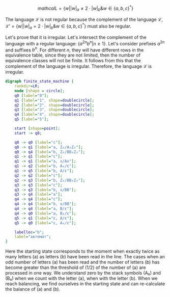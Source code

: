 
$$mathcal{L} = \{w \Big| |w|_a \neq 2 \cdot |w|_b \& w \in \{a,b,c\}^* \}$$

The language $\mathcal{L}$ is not regular because the complement of the language $\mathcal{L}$, $\mathcal{L'} = \{w \Big| |w|_a = 2 \cdot |w|_b \& w \in \{a,b,c\}^* \}$ must also be regular.

Let's prove that it is irregular. Let's intersect the complement of the language with a regular language: $\{a^{2n}b^n | n \geq 1\}$. Let's consider prefixes $a^{2n}$ and suffixes $b^n$. For different $n$, they will have different rows in the equivalence table, since they are not limited, then the number of equivalence classes will not be finite. It follows from this that the complement of the language is irregular. Therefore, the language $\mathcal{L}$ is irregular.

```dot
digraph finite_state_machine {
    rankdir=LR;
    node [shape = circle];
    q0 [label="0"];
    q1 [label="1", shape=doublecircle];
    q2 [label="2", shape=doublecircle];
    q3 [label="3", shape=doublecircle];
    q4 [label="4", shape=doublecircle];
    q5 [label="5"];

    start [shape=point];
    start -> q0;

    q0 -> q0 [label="c"];
    q0 -> q1 [label="a, Z₀/A₀Z₀"];
    q0 -> q4 [label="b, Z₀/BB₀Z₀"];
    q1 -> q1 [label="c"];
    q1 -> q1 [label="a, x/Ax"];
    q1 -> q2 [label="b, A₀/ε"];
    q1 -> q5 [label="b, A/ε"];
    q2 -> q2 [label="c"];
    q2 -> q3 [label="b, Z₀/BB₀Z₀"];
    q3 -> q3 [label="c"];
    q3 -> q3 [label="b, x/BB"];
    q3 -> q4 [label="a"];
    q4 -> q4 [label="c"];
    q4 -> q4 [label="b, x/BB"];
    q4 -> q4 [label="a, B/ε"];
    q4 -> q0 [label="a, B₀/ε"];
    q5 -> q1 [label="ε, A/ε"];
    q5 -> q0 [label="ε, A₀/ε"];

    labelloc="b";
    label="автомат";
}
```

Here the starting state corresponds to the moment when exactly twice as many letters (a) as letters (b) have been read in the line. The cases when an odd number of letters (a) has been read and the number of letters (b) has become greater than the threshold of (1/2) of the number of (a) are processed in one way. We understand zero by the stack symbols (A₀) and (B₀) when we count with the letter (a), when with the letter (b). When we reach balancing, we find ourselves in the starting state and can re-calculate the balance of (a) and (b).